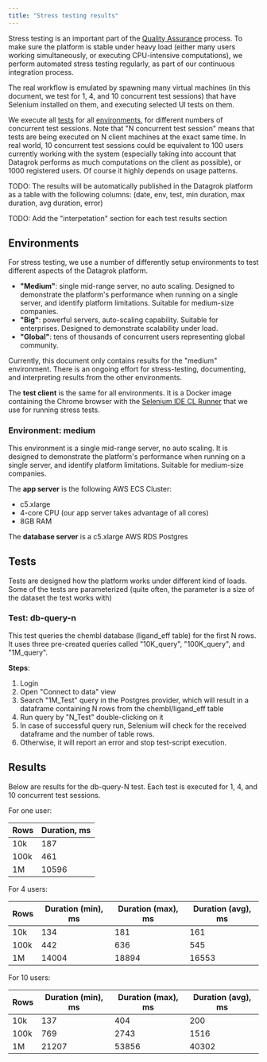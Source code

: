 ```yaml
---
title: "Stress testing results"
---
```


Stress testing is an important part of the [Quality Assurance](quality-assurance.md/#stress-tests)
process. To make sure the platform is stable under heavy load (either many users working simultaneously, or executing
CPU-intensive computations), we perform automated stress testing regularly, as part of our continuous integration
process.

The real workflow is emulated by spawning many virtual machines
(in this document, we test for 1, 4, and 10 concurrent test sessions)
that have Selenium installed on them, and executing selected UI tests on them.

We execute all [tests](#tests) for all [environments](#environments), for different numbers of concurrent test sessions.
Note that "N concurrent test session"
means that tests are being executed on N client machines at the exact same time. In real world, 10 concurrent test
sessions could be equivalent to 100 users currently working with the system
(especially taking into account that Datagrok performs as much computations on the client as possible), or 1000
registered users. Of course it highly depends on usage patterns.

TODO: The results will be automatically published in the Datagrok platform as a table with the following columns: (date,
env, test, min duration, max duration, avg duration, error)

TODO: Add the "interpetation" section for each test results section

## Environments

For stress testing, we use a number of differently setup environments to test different aspects of the Datagrok
platform.

* **"Medium"**: single mid-range server, no auto scaling. Designed to demonstrate the platform's performance when
  running on a single server, and identify platform limitations. Suitable for medium-size companies.
* **"Big"**: powerful servers, auto-scaling capability. Suitable for enterprises. Designed to demonstrate scalability
  under load.
* **"Global"**: tens of thousands of concurrent users representing global community.

Currently, this document only contains results for the "medium" environment. There is an ongoing effort for
stress-testing, documenting, and interpreting results from the other environments.

The **test client** is the same for all environments. It is a Docker image containing the Chrome browser with
the [Selenium IDE CL Runner](https://selenium.dev/selenium-ide/docs/en/introduction/command-line-runner)
that we use for running stress tests.

### Environment: medium

This environment is a single mid-range server, no auto scaling. It is designed to demonstrate the platform's performance
when running on a single server, and identify platform limitations. Suitable for medium-size companies.

The **app server** is the following AWS ECS Cluster:

* c5.xlarge
* 4-core CPU (our app server takes advantage of all cores)
* 8GB RAM

The **database server** is a c5.xlarge AWS RDS Postgres

## Tests

Tests are designed how the platform works under different kind of loads. Some of the tests are parameterized (quite
often, the parameter is a size of the dataset the test works with)

### Test: db-query-n

This test queries the chembl database (ligand_eff table) for the first N rows. It uses three pre-created queries
called "10K_query", "100K_query", and "1M_query".

**Steps**:

1. Login
2. Open "Connect to data" view
3. Search "1M_Test" query in the Postgres provider, which will result in a dataframe containing N rows from the
   chembl/ligand_eff table
4. Run query by "N_Test" double-clicking on it
5. In case of successful query run, Selenium will check for the received dataframe and the number of table rows.
6. Otherwise, it will report an error and stop test-script execution.

## Results

Below are results for the db-query-N test. Each test is executed for 1, 4, and 10 concurrent test sessions.

For one user:

| Rows       | Duration, ms |
|------------|--------------|
| 10k        |          187 |
| 100k       |          461 |
| 1M         |        10596 |

For 4 users:

| Rows       | Duration (min), ms | Duration (max), ms | Duration (avg), ms |
|------------|--------------------|--------------------|--------------------|
| 10k        |                134 |                181 |                161 |
| 100k       |                442 |                636 |                545 |
| 1M         |              14004 |              18894 |              16553 |

For 10 users:

| Rows       | Duration (min), ms | Duration (max), ms | Duration (avg), ms |
|------------|--------------------|--------------------|--------------------|
| 10k        |                137 |                404 |                200 |
| 100k       |                769 |               2743 |               1516 |
| 1M         |              21207 |              53856 |              40302 |
